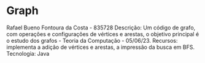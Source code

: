 # Graph
Rafael Bueno Fontoura da Costa - 835728
Descrição: Um código de grafo, com operações e configurações de vértices e arestas, o objetivo principal é o estudo dos grafos - Teoria da Computação - 05/06/23. Recursos: implementa a adição de vértices e arestas, a impressão da busca em BFS. Tecnologia: Java
